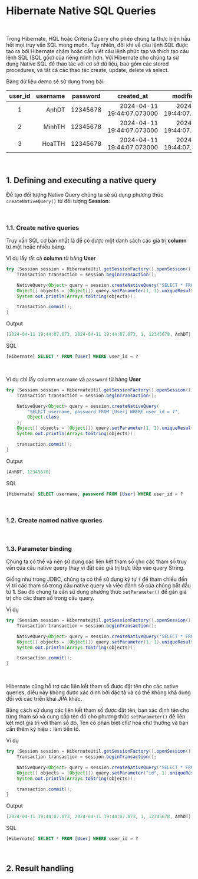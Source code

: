 # Hibernate Native SQL Queries

<br />

Trong Hibernate, HQL hoặc Criteria Query cho phép chúng ta thực hiện hầu hết mọi truy vấn SQL mong muốn. Tuy nhiên, đôi khi về câu lệnh SQL được tạo ra bởi Hibernate chậm hoặc cần viết câu lệnh phức tạp và thích tạo câu lệnh SQL (SQL gốc) của riêng mình hơn. Với Hibernate cho chúng ta sử dụng Native SQL để thao tác với cơ sở dữ liệu, bao gồm các stored procedures, và tất cả các thao tác create, update, delete và select.

Bảng dữ liệu demo sẽ sử dụng trong bài:
<table>
  <thead>
    <tr>
      <th width="112px">user_id</th>
      <th width="150px">username</th>
      <th width="150px">password</th>
      <th width="300px">created_at</th>
      <th width="300px">modified_at</th>
    </tr>
  </thead>
  <tbody>
    <tr>
      <td align="center">1</td>
      <td align="right">AnhDT</td>
      <td align="right">12345678</td>
      <td align="right">2024-04-11 19:44:07.073000</td>
      <td align="right">2024-04-11 19:44:07.073000</td>
    </tr>
    <tr>
      <td align="center">2</td>
      <td align="right">MinhTH</td>
      <td align="right">12345678</td>
      <td align="right">2024-04-11 19:44:07.073000</td>
      <td align="right">2024-04-11 19:44:07.073000</td>
    </tr>
    <tr>
      <td align="center">3</td>
      <td align="right">HoaTTH</td>
      <td align="right">12345678</td>
      <td align="right">2024-04-11 19:44:07.073000</td>
      <td align="right">2024-04-11 19:44:07.073000</td>
    </tr>
  </tbody>
</table>

<br />

## 1. Defining and executing a native query

Để tạo đối tượng Native Query chúng ta sẽ sử dụng phương thức `createNativeQuery()` từ đối tượng __Session__:

<br />

### 1.1. Create native queries

Truy vấn SQL cơ bản nhất là để có được một danh sách các giá trị __column__ từ một hoặc nhiều bảng.

Ví dụ lấy tất cả __column__ từ bảng __User__
```java
try (Session session = HibernateUtil.getSessionFactory().openSession()) {
    Transaction transaction = session.beginTransaction();

    NativeQuery<Object> query = session.createNativeQuery("SELECT * FROM [User] WHERE user_id = ?", Object.class);
    Object[] objects = (Object[]) query.setParameter(1, 1).uniqueResult();
    System.out.println(Arrays.toString(objects));

    transaction.commit();
}
```

Output
```java
[2024-04-11 19:44:07.073, 2024-04-11 19:44:07.073, 1, 12345678, AnhDT]
```

SQL
```sql
[Hibernate] SELECT * FROM [User] WHERE user_id = ?
```

<br />

Ví dụ chỉ lấy column `username` và `password` từ bảng __User__
```java
try (Session session = HibernateUtil.getSessionFactory().openSession()) {
    Transaction transaction = session.beginTransaction();

    NativeQuery<Object> query = session.createNativeQuery(
        "SELECT username, password FROM [User] WHERE user_id = ?", 
        Object.class
    );
    Object[] objects = (Object[]) query.setParameter(1, 1).uniqueResult();
    System.out.println(Arrays.toString(objects));

    transaction.commit();
}
```

Output
```java
[AnhDT, 12345678]
```

SQL
```sql
[Hibernate] SELECT username, password FROM [User] WHERE user_id = ?
```

<br />

### 1.2. Create named native queries

<br />

### 1.3. Parameter binding

Chúng ta có thể và nên sử dụng các liên kết tham số cho các tham số truy vấn của câu native query thay vì đặt các giá trị trực tiếp vào query String.

Giống như trong JDBC, chúng ta có thể sử dụng ký tự `?` để tham chiếu đến vị trí các tham số trong câu native query và việc đánh số của chúng bắt đầu từ __1__. Sau đó chúng ta cần sử dụng phương thức `setParameter()` để gán giá trị cho các tham số trong câu query.

Ví dụ
```java
try (Session session = HibernateUtil.getSessionFactory().openSession()) {
    Transaction transaction = session.beginTransaction();

    NativeQuery<Object> query = session.createNativeQuery("SELECT * FROM [User] WHERE user_id = ?", Object.class);
    Object[] objects = (Object[]) query.setParameter(1, 1).uniqueResult();
    System.out.println(Arrays.toString(objects));

    transaction.commit();
}
```

<br />

Hibernate cũng hỗ trợ các liên kết tham số được đặt tên cho các native queries, điều này không được xác định bởi đặc tả và có thể không khả dụng đối với các triển khai JPA khác.

Bằng cách sử dụng các liên kết tham số được đặt tên, bạn xác định tên cho từng tham số và cung cấp tên đó cho phương thức `setParameter()` để liên kết một giá trị với tham số đó. Tên có phân biệt chữ hoa chữ thường và bạn cần thêm ký hiệu `:` làm tiền tố.

Ví dụ
```java
try (Session session = HibernateUtil.getSessionFactory().openSession()) {
    Transaction transaction = session.beginTransaction();

    NativeQuery<Object> query = session.createNativeQuery("SELECT * FROM [User] WHERE user_id = :id", Object.class);
    Object[] objects = (Object[]) query.setParameter("id", 1).uniqueResult();
    System.out.println(Arrays.toString(objects));

    transaction.commit();
}
```

Output
```java
[2024-04-11 19:44:07.073, 2024-04-11 19:44:07.073, 1, 12345678, AnhDT]
```

SQL
```sql
[Hibernate] SELECT * FROM [User] WHERE user_id = ?
```

<br />

## 2. Result handling

<br />

